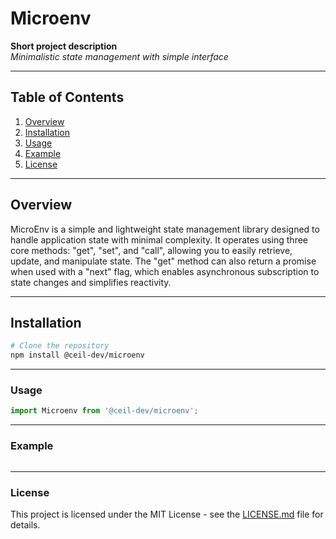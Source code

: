 # Microenv

**Short project description**  
_Minimalistic state management with simple interface_

---

## Table of Contents

1. [Overview](#overview)
2. [Installation](#installation)
3. [Usage](#usage)
4. [Example](#example)
5. [License](#license)

---

## Overview

MicroEnv is a simple and lightweight state management library designed to handle application state with minimal complexity. It operates using three core methods: "get", "set", and "call", allowing you to easily retrieve, update, and manipulate state. The "get" method can also return a promise when used with a "next" flag, which enables asynchronous subscription to state changes and simplifies reactivity.

---

## Installation

```bash
# Clone the repository
npm install @ceil-dev/microenv
```

---

### Usage

```javascript
import Microenv from '@ceil-dev/microenv';
```

---

### Example

```typescript

```

---

### License

This project is licensed under the MIT License - see the [LICENSE.md](LICENSE.md) file for details.
